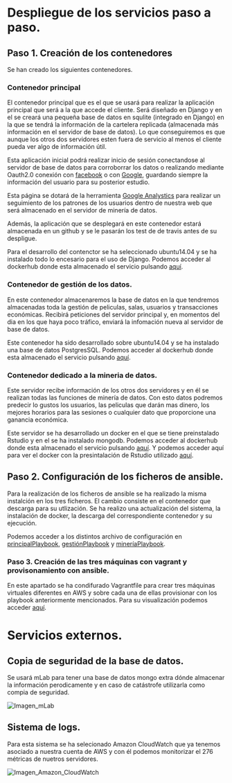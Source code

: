 # Despliegue de los servicios paso a paso.

## Paso 1. Creación de los contenedores

Se han creado los siguientes contenedores.


### Contenedor principal

El contenedor principal que es el que se usará para realizar la aplicación principal que será a la que accede el cliente.
Será diseñado en Django y en el se creará una pequeña base de datos en squlite (integrado en Django) en la que se tendrá la información de la cartelera replicada (almacenada más información en el servidor de base de datos). Lo que conseguiremos es que aunque los otros dos servidores esten fuera de servicio al menos el cliente pueda ver algo de información útil. 

Esta aplicación inicial podrá realizar inicio de sesión conectandose al servidor de base de datos para corroborrar los datos o realizando mediante Oauth2.0 conexión con [facebook](https://developers.facebook.com/docs/facebook-login/manually-build-a-login-flow/) o con [Google](https://developers.google.com/api-client-library/javascript/features/authentication), guardando siempre la información del usuario para su posterior estudio.

Esta página se dotará de la herramienta [Google Analystics](https://developers.google.com/analytics/devguides/config/?csw=1) para realizar un seguimiento de los patrones de los usuarios dentro de nuestra web que será almacenado en el servidor de minería de datos.

Además, la aplicación que se desplegará en este contenedor estará almacenada en un github y se le pasarán los test de de travis antes de su despligue.

Para el desarrollo del contenctor se ha seleccionado ubuntu14.04 y se ha instalado todo lo encesario para el uso de Django. Podemos acceder
al dockerhub donde esta almacenado el servicio pulsando [aquí](https://hub.docker.com/r/pmmre/cineforyou-principal/).

### Contenedor de gestión de los datos.

En este contenedor almacenaremos la base de datos en la que tendremos almacenadas toda la gestión de peliculas, salas, usuarios y transacciones económicas. Recibirá peticiones del servidor principal y, en momentos del dia en los que haya poco tráfico, enviará la infomación nueva al servidor de base de datos.

Este contenedor ha sido desarrollado sobre ubuntu14.04 y se ha instalado una base de datos PostgresSQL. Podemos acceder al dockerhub donde esta almacenado el servicio pulsando [aquí](https://hub.docker.com/r/pmmre/cineforyou-gestion/).

### Contenedor dedicado a la mineria de datos.

Este servidor recibe información de los otros dos servidores y en él se realizan todas las funciones de minería de datos. Con esto datos podremos predecir lo gustos los usuarios, las peliculas que darán mas dinero, los mejores horarios para las sesiones o cualquier dato que proporcione una ganancia económica.

Este servidor se ha desarrollado un docker en el que se tiene preinstalado Rstudio  y en el se ha instalado mongodb. Podemos acceder al dockerhub donde esta almacenado el servicio pulsando [aquí](https://hub.docker.com/r/pmmre/cineforyou-mineria/). Y podemos acceder aquí para ver el docker con la presintalación de Rstudio utilizado [aquí](https://hub.docker.com/r/rocker/rstudio/).


## Paso 2. Configuración de los ficheros de ansible.

Para la realización de los ficheros de ansible se ha realizado la misma instalción en los tres ficheros. El cambio consiste en el contenedor que descarga para su utlización. Se ha realizo una actualización del sistema, la instalación de docker, la descarga del correspondiente contenedor y su ejecución.

Podemos acceder a los distintos archivo de configuración en [principalPlaybook](https://github.com/pmmre/CineForYou/blob/master/DespliegueServicios/principalPlaybook.yml), [gestiónPlaybook](https://github.com/pmmre/CineForYou/blob/master/DespliegueServicios/gestionPlaybook.yml) y [mineríaPlaybook](https://github.com/pmmre/CineForYou/blob/master/DespliegueServicios/mineriaPlaybook.yml).

### Paso 3. Creación de las tres máquinas con vagrant y provisonamiento con ansible.

En este apartado se ha condifurado Vagrantfile para crear tres máquinas virtuales diferentes en AWS y sobre cada una de ellas provisionar con los playbook anteriormente mencionados. Para su visualización podemos acceder [aquí](https://github.com/pmmre/CineForYou/blob/master/DespliegueServicios/Vagrantfile).


# Servicios externos.

## Copia de seguridad de la base de datos.

Se usará mLab para tener una base de datos mongo extra dónde almacenar la información perodicamente y en caso de catástrofe utilizarla como compia de seguridad.

![Imagen_mLab](http://i393.photobucket.com/albums/pp14/pmmre/CC/Proyecto/FINAL/Seleccioacuten_006_zpsx8u6rww7.png)

## Sistema de logs.

Para esta sistema se ha selecionado Amazon CloudWatch que ya tenemos asociado a nuestra cuenta de AWS y con él podemos monitorizar el 276 métricas de nuetros servidores.



![Imagen_Amazon_CloudWatch](http://i393.photobucket.com/albums/pp14/pmmre/CC/Proyecto/FINAL/Seleccioacuten_007_zpszdlik6md.png)
